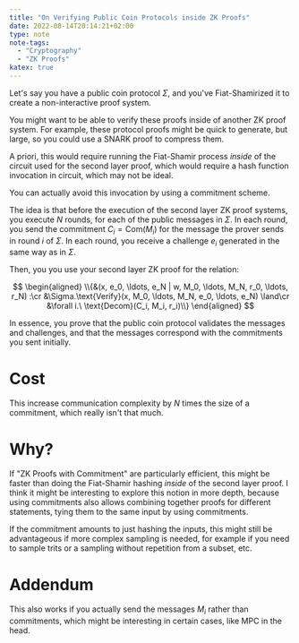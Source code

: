 ```yaml
---
title: "On Verifying Public Coin Protocols inside ZK Proofs"
date: 2022-08-14T20:14:21+02:00
type: note
note-tags:
  - "Cryptography"
  - "ZK Proofs"
katex: true
---
```


Let's say you have a public coin protocol $\Sigma$, and you've Fiat-Shamirized it
to create a non-interactive proof system.

You might want to be able to verify these proofs inside of another ZK proof system.
For example, these protocol proofs might be quick to generate, but large,
so you could use a SNARK proof to compress them.

A priori, this would require running the Fiat-Shamir process *inside*
of the circuit used for the second layer proof, which would require a hash
function invocation in circuit, which may not be ideal.

You can actually avoid this invocation by using a commitment scheme.

The idea is that before the execution of the second layer ZK proof systems,
you execute $N$ rounds, for each of the public messages in $\Sigma$.
In each round, you send the commitment $C_i = \text{Com}(M_i)$ for the message
the prover sends in round $i$ of $\Sigma$.
In each round, you receive a challenge $e_i$ generated in the same way
as in $\Sigma$.

Then, you you use your second layer ZK proof for the relation:

$$
\begin{aligned}
\\{&(x, e_0, \ldots, e_N | w, M_0, \ldots, M_N, r_0, \ldots, r_N) :\cr
 &\Sigma.\text{Verify}(x, M_0, \ldots, M_N, e_0, \ldots, e_N) \land\cr
&\forall i.\ \text{Decom}(C_i, M_i, r_i)\\}
\end{aligned}
$$

In essence, you prove that the public coin protocol validates the messages and
challenges, and that the messages correspond with the commitments you
sent initially.

# Cost

This increase communication complexity by $N$ times the size of a commitment,
which really isn't that much.

# Why?

If "ZK Proofs with Commitment" are particularly efficient, this might be
faster than doing the Fiat-Shamir hashing *inside* of the second layer proof.
I think it might be interesting to explore this notion in more depth,
because using commitments also allows combining together proofs for different statements,
tying them to the same input by using commitments.

If the commitment amounts to just hashing the inputs, this might still be advantageous if more complex sampling is needed, for example if you need
to sample trits or a sampling without repetition from a subset, etc.

# Addendum

This also works if you actually send the messages $M_i$ rather than commitments,
which might be interesting in certain cases, like MPC in the head.
